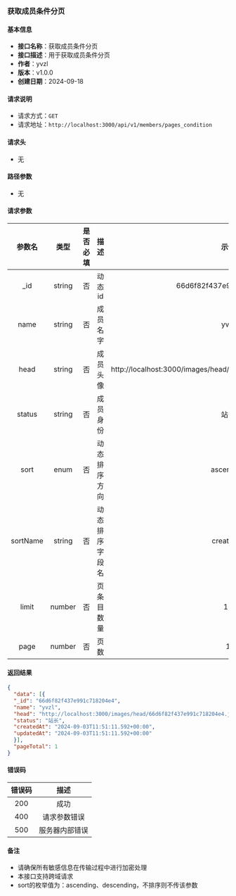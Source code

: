### 获取成员条件分页

#### 基本信息

- **接口名称**：获取成员条件分页
- **接口描述**：用于获取成员条件分页
- **作者**：yvzl
- **版本**：v1.0.0
- **创建日期**：2024-09-18

#### 请求说明

- 请求方式：`GET`
- 请求地址：`http://localhost:3000/api/v1/members/pages_condition`

#### 请求头

- 无

#### 路径参数

- 无

#### 请求参数

|   参数名    |   类型   | 是否必填 |   描述    |                                示例                                |
|:--------:|:------:|:----:|:-------:|:----------------------------------------------------------------:|
|   _id    | string |  否   |  动态id   |                     66d6f82f437e991c718204e4                     |
|  name  |  string  |  否   | 成员名字 |                              yvzl                              |
|  head  |  string  |  否   | 成员头像 | http://localhost:3000/images/head/66d6f82f437e991c718204e4.jpg |
| status | string |  否   | 成员身份 |                             站长                             |
|   sort   | enum |  否   | 动态排序方向  |                            ascending                             |
| sortName | string |  否   | 动态排序字段名 |                            createdAt                             |
|  limit   | number |  否   |  页条目数量  |                                10                                |
|   page   | number |  否   |   页数    |                                1                                 |

#### 返回结果

```json
{
  "data": [{
  "_id": "66d6f82f437e991c718204e4",
  "name": "yvzl",
  "head": "http://localhost:3000/images/head/66d6f82f437e991c718204e4.jpg",
  "status": "站长",
  "createdAt": "2024-09-03T11:51:11.592+00:00",
  "updatedAt": "2024-09-03T11:51:11.592+00:00"
  }],
  "pageTotal": 1
}
```

#### 错误码

| 错误码 |   描述    |
|:---:|:-------:|
| 200 |   成功    |
| 400 | 请求参数错误  |
| 500 | 服务器内部错误 |

#### 备注

- 请确保所有敏感信息在传输过程中进行加密处理
- 本接口支持跨域请求
- sort的枚举值为：ascending、descending，不排序则不传该参数

